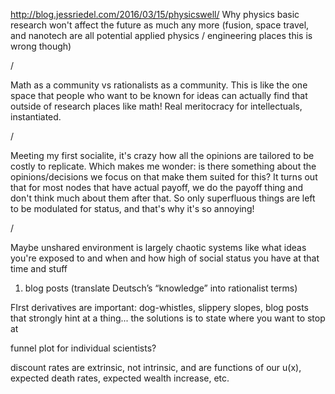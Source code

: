 http://blog.jessriedel.com/2016/03/15/physicswell/
Why physics basic research won't affect the future as much any more (fusion, space travel, and nanotech are all potential applied physics / engineering places this is wrong though)

/

Math as a community vs rationalists as a community. This is like the one space that people who want to be known for ideas can actually find that outside of research places like math! Real meritocracy for intellectuals, instantiated.

/

Meeting my first socialite, it's crazy how all the opinions are tailored to be costly to replicate. Which makes me wonder: is there something about the opinions/decisions we focus on that make them suited for this? It turns out that for most nodes that have actual payoff, we do the payoff thing and don't think much about them after that. So only superfluous things are left to be modulated for status, and that's why it's so annoying!


/

Maybe unshared environment is largely chaotic systems like what ideas you're exposed to and when and how high of social status you have at that time and stuff

1. blog posts (translate Deutsch’s “knowledge” into rationalist terms)

FIrst derivatives are important: dog-whistles, slippery slopes, blog posts that strongly hint at a thing... the solutions is to state where you want to stop at

funnel plot for individual scientists?

discount rates are extrinsic, not intrinsic, and are functions of our u(x), expected death rates, expected wealth increase, etc.